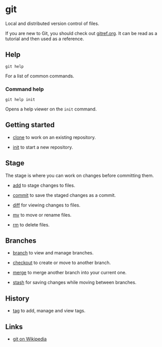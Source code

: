 # git

Local and distributed version control of files.

If you are new to Git, you should check out
[gitref.org](http://gitref.org/).
It can be read as a tutorial and then used as a reference.


## Help

	git help

For a list of common commands.


### Command help

	git help init

Opens a help viewer on the `init` command.


## Getting started

- [clone](./clone/) to work on an existing repository.

- [init](./init/) to start a new repository.


## Stage

The stage is where you can work on changes before committing them.

- [add](./add/) to stage changes to files.

- [commit](./commit/) to save the staged changes as a commit.

- [diff](./diff/) for viewing changes to files.

- [mv](./mv/) to move or rename files.

- [rm](./rm/) to delete files.


## Branches

- [branch](./branch/) to view and manage branches.

- [checkout](./checkout/) to create or move to another branch.

- [merge](./merge/) to merge another branch into your current one.

- [stash](./stash/) for saving changes while moving between branches.


## History

- [tag](./tag/) to add, manage and view tags.


## Links

- [git on Wikipedia](https://en.wikipedia.org/wiki/Git_%28software%29)
